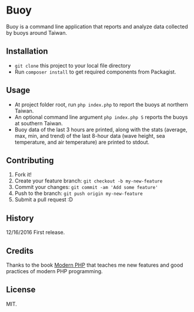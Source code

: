 # Buoy

Buoy is a command line application that reports and analyze data collected by buoys around Taiwan.

## Installation

- <code>git clone</code> this project to your local file directory
- Run <code>composer install</code> to get required components from Packagist.

## Usage

- At project folder root, run <code>php index.php</code> to report the buoys at northern Taiwan.
- An optional command line argument <code>php index.php S</code> reports the buoys at southern Taiwan.
- Buoy data of the last 3 hours are printed, along with the stats (average, max, min, and trend) of the last 8-hour data (wave height, sea temperature, and air temperature) are printed to stdout.

## Contributing

1. Fork it!
2. Create your feature branch: `git checkout -b my-new-feature`
3. Commit your changes: `git commit -am 'Add some feature'`
4. Push to the branch: `git push origin my-new-feature`
5. Submit a pull request :D

## History

12/16/2016 First release.

## Credits

Thanks to the book [Modern PHP](https://www.amazon.com/Modern-PHP-Features-Good-Practices-ebook/dp/B00TKVLL26/ref=mt_kindle?_encoding=UTF8&me=) that teaches me new features and good practices of modern PHP programming.

## License

MIT.
